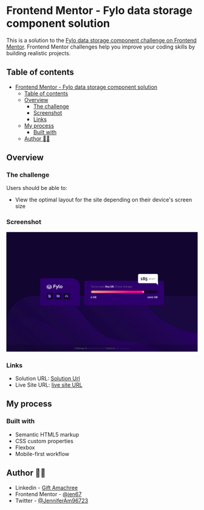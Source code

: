 # Frontend Mentor - Fylo data storage component solution

This is a solution to the [Fylo data storage component challenge on Frontend Mentor](https://www.frontendmentor.io/challenges/fylo-data-storage-component-1dZPRbV5n). Frontend Mentor challenges help you improve your coding skills by building realistic projects.

## Table of contents

- [Frontend Mentor - Fylo data storage component solution](#frontend-mentor---fylo-data-storage-component-solution)
  - [Table of contents](#table-of-contents)
  - [Overview](#overview)
    - [The challenge](#the-challenge)
    - [Screenshot](#screenshot)
    - [Links](#links)
  - [My process](#my-process)
    - [Built with](#built-with)
  - [Author 👩‍💻](#author-)

## Overview

### The challenge

Users should be able to:

- View the optimal layout for the site depending on their device's screen size

### Screenshot

![My desktop view](./design/My-desktop-view.jpeg)

### Links

- Solution URL: [Solution Url](https://github.com/jen67/Frontendmentor-challenges/tree/main/fylo-data-storage-component-master)
- Live Site URL: [live site URL](https://jen67.github.io/Frontendmentor-challenges/fylo-data-storage-component-master)

## My process

### Built with

- Semantic HTML5 markup
- CSS custom properties
- Flexbox
- Mobile-first workflow

## Author 👩‍💻

- Linkedin - [Gift Amachree](https://www.linkedin.com/in/gift-amachree-8a523623b/)
- Frontend Mentor - [@jen67](https://www.frontendmentor.io/profile/jen67)
- Twitter - [@JenniferAm96723](https://www.twitter.com/JenniferAm96723)
